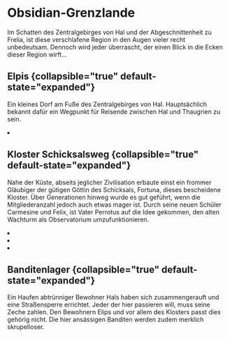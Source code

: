 # Obsidian-Grenzlande

Im Schatten des Zentralgebirges von Hal und der Abgeschnittenheit zu Frelia, ist diese verschlafene Region in den Augen
vieler recht unbedeutsam. Dennoch wird jeder überrascht, der einen Blick in die Ecken dieser Region wirft...

## Elpis {collapsible="true" default-state="expanded"}

Ein kleines Dorf am Fuße des Zentralgebirges von Hal. Hauptsächlich bekannt dafür ein Wegpunkt für Reisende zwischen Hal
und Thaugrien zu sein.

<procedure title="Charaktere aktuell an diesem Ort">
<list columns="3">
<li><a href="Marjorie.md"></a></li>
</list>
</procedure>

## Kloster Schicksalsweg {collapsible="true" default-state="expanded"}

Nahe der Küste, abseits jeglicher Zivilisation erbaute einst ein frommer Gläubiger der gütigen Göttin des Schicksals,
Fortuna, dieses bescheidene Kloster. Über Generationen hinweg wurde es gut geführt, wenn die Mitgliederanzahl jedoch
auch etwas mager ist. Durch seine neuen Schüler Carmesine und Felix, ist Vater Perrotus auf die Idee gekommen, den
alten Wachturm als Observatorium umzufunktionieren.

<procedure title="Charaktere aktuell an diesem Ort">
<list columns="3">
<li><a href="Perrotus.md"></a></li>
<li><a href="Carmesine.md"></a></li>
<li><a href="Felix.md"></a></li>
</list>
</procedure>

## Banditenlager {collapsible="true" default-state="expanded"}

Ein Haufen abtrünniger Bewohner Hals haben sich zusammengerauft und eine Straßensperre errichtet. Jeder der hier
passieren will, muss seine Zeche zahlen. Den Bewohnern Elips und vor allem des Klosters passt dies gehörig nicht. Die
hier ansässigen Banditen werden zudem merklich skrupelloser.

<procedure title="Charaktere aktuell an diesem Ort">
<list columns="3">
</list>
</procedure>
